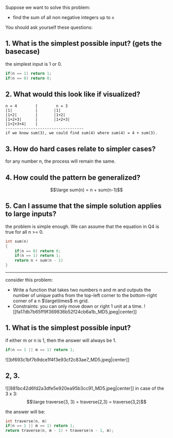 Suppose we want to solve this problem:
* find the sum of all non negative integers up to `n`

You should ask yourself these questions:
## 1. What is the simplest possible input? (gets the basecase)
the simplest input is 1 or 0.
```cpp
if(n == 1) return 1;
if(n == 0) return 0;
```
## 2. What would this look like if visualized?
```
n = 4        |        n = 3
|1|          |       |1|
|1+2|        |       |1+2|
|1+2+3|      |       |1+2+3|
|1+2+3+4|    |
----------------------------------
if we know sum(3), we could find sum(4) where sum(4) = 4 + sum(3). 
```
## 3. How do hard cases relate to simpler cases? 
for any number n, the process will remain the same.

## 4. How could the pattern be generalized?
$$\large sum(n) = n + sum(n-1)$$
## 5. Can I assume that the simple solution applies to large inputs?
the problem is simple enough. We can assume that the equation in Q4 is true for all n >= 0.
```cpp
int sum(n)
{
	if(n == 0) return 0;
	if(n == 1) return 1;
	return n + sum(n - 1)
}
```

---

consider this problem:
* Write a function that takes two numbers n and m and outputs the number of unique paths from the top-left corner to the bottom-right corner of a n $\large\times$ m grid.
* Constraints: you can only move down or right 1 unit at a time.
![[fa17db7b65ff9f369836b52f24cb6a1b_MD5.jpeg|center]]

## 1. What is the simplest possible input? 
if either m or n is 1, then the answer will always be 1.
```cpp
if(n == 1 || m == 1) return 1;
```

![[bf693c1bf7b9dce1f4f3e93cf2c83ae7_MD5.jpeg|center]]
## 2, 3. 
![[881bc42d6fd2a3dfe5e920ea95b3cc91_MD5.jpeg|center]]
in case of the 3 x 3:
$$\large traverse(3, 3) = traverse(2,3) = traverse(3,2)$$

the answer will be:
```cpp
int traverse(n, m)
if(n == 1 || m == 1) return 1;
return traverse(n, m - 1) + traverse(n - 1, m);
```